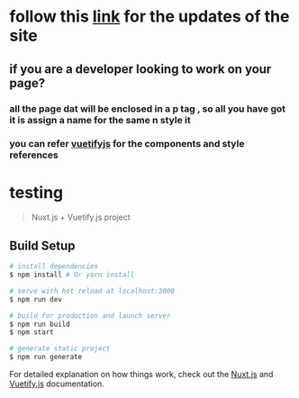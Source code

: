 # follow this [link](https://hidden-sierra-15626.herokuapp.com) for the updates of the site
## if you are a developer looking to work on your page?
### all the page dat will be enclosed in a p tag , so all you have got it is assign a name for the same n style it
### you can refer [vuetifyjs](vuetifyjs.com) for the components and style references
# testing

> Nuxt.js + Vuetify.js project

## Build Setup

``` bash
# install dependencies
$ npm install # Or yarn install

# serve with hot reload at localhost:3000
$ npm run dev

# build for production and launch server
$ npm run build
$ npm start

# generate static project
$ npm run generate
```

For detailed explanation on how things work, check out the [Nuxt.js](https://github.com/nuxt/nuxt.js) and [Vuetify.js](https://vuetifyjs.com/) documentation.
